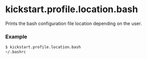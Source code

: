 # kickstart.profile.location.bash
Prints the bash configuration file location depending on the user.

### Example

```bash
$ kickstart.profile.location.bash
~/.bashrc
```
